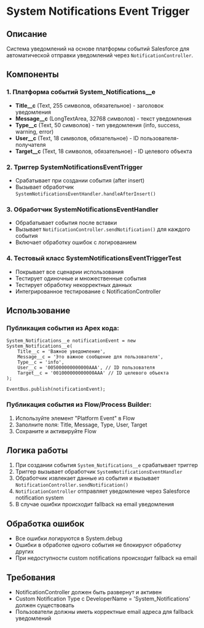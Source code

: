 # System Notifications Event Trigger

## Описание
Система уведомлений на основе платформы событий Salesforce для автоматической отправки уведомлений через `NotificationController`.

## Компоненты

### 1. Платформа событий System_Notifications__e
- **Title__c** (Text, 255 символов, обязательное) - заголовок уведомления
- **Message__c** (LongTextArea, 32768 символов) - текст уведомления  
- **Type__c** (Text, 50 символов) - тип уведомления (info, success, warning, error)
- **User__c** (Text, 18 символов, обязательное) - ID пользователя-получателя
- **Target__c** (Text, 18 символов, обязательное) - ID целевого объекта

### 2. Триггер SystemNotificationsEventTrigger
- Срабатывает при создании события (after insert)
- Вызывает обработчик `SystemNotificationsEventHandler.handleAfterInsert()`

### 3. Обработчик SystemNotificationsEventHandler
- Обрабатывает события после вставки
- Вызывает `NotificationController.sendNotification()` для каждого события
- Включает обработку ошибок с логированием

### 4. Тестовый класс SystemNotificationsEventTriggerTest
- Покрывает все сценарии использования
- Тестирует одиночные и множественные события
- Тестирует обработку некорректных данных
- Интегрированное тестирование с NotificationController

## Использование

### Публикация события из Apex кода:
```apex
System_Notifications__e notificationEvent = new System_Notifications__e(
    Title__c = 'Важное уведомление',
    Message__c = 'Это важное сообщение для пользователя',
    Type__c = 'info',
    User__c = '005000000000000AAA', // ID пользователя
    Target__c = '001000000000000AAA' // ID целевого объекта
);

EventBus.publish(notificationEvent);
```

### Публикация события из Flow/Process Builder:
1. Используйте элемент "Platform Event" в Flow
2. Заполните поля: Title, Message, Type, User, Target
3. Сохраните и активируйте Flow

## Логика работы
1. При создании события `System_Notifications__e` срабатывает триггер
2. Триггер вызывает обработчик `SystemNotificationsEventHandler`
3. Обработчик извлекает данные из события и вызывает `NotificationController.sendNotification()`
4. `NotificationController` отправляет уведомление через Salesforce notification system
5. В случае ошибки происходит fallback на email уведомления

## Обработка ошибок
- Все ошибки логируются в System.debug
- Ошибки в обработке одного события не блокируют обработку других
- При недоступности custom notifications происходит fallback на email

## Требования
- NotificationController должен быть развернут и активен
- Custom Notification Type с DeveloperName = 'System_Notifications' должен существовать
- Пользователи должны иметь корректные email адреса для fallback уведомлений
